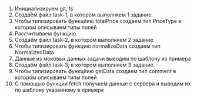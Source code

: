 1. Инициализируем git, ts
2. Создаём файл task-1, в котором выполняем 1 задание.
3. Чтобы типизировать функцйию totalPrice создаем тип PriceType в котором описываем типы полей
4. Рассчитываем функцию.
5. Создаём файл task-2, в котором выполняем 2 задание.
6. Чтобы типизировать функцию normalizeData создаем тип NormalizedData
7. Данные из моковых данных задачи выводим по шаблону из примера
8. Создаём файл task-3, в котором выполняем 3 задание.
9. Чтобы типизировать функцйию getData создаем тип comment в котором описываем типы полей
10. С помощью функции fetch получаем данные с сервера и выводим их по шаблону указанному в примере
